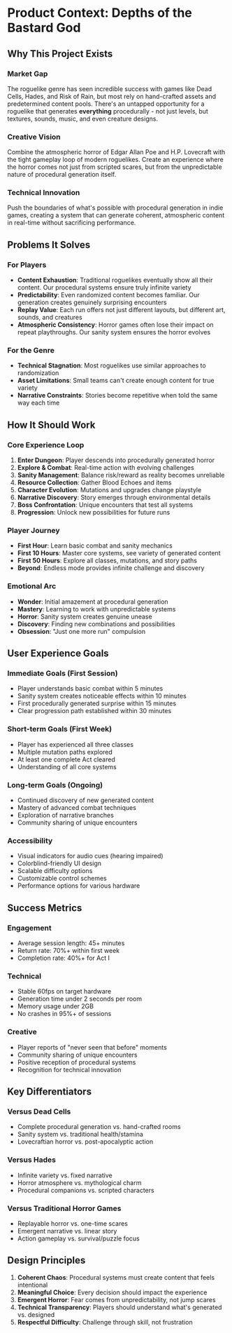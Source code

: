 # Product Context: Depths of the Bastard God

## Why This Project Exists

### Market Gap
The roguelike genre has seen incredible success with games like Dead Cells, Hades, and Risk of Rain, but most rely on hand-crafted assets and predetermined content pools. There's an untapped opportunity for a roguelike that generates **everything** procedurally - not just levels, but textures, sounds, music, and even creature designs.

### Creative Vision
Combine the atmospheric horror of Edgar Allan Poe and H.P. Lovecraft with the tight gameplay loop of modern roguelikes. Create an experience where the horror comes not just from scripted scares, but from the unpredictable nature of procedural generation itself.

### Technical Innovation
Push the boundaries of what's possible with procedural generation in indie games, creating a system that can generate coherent, atmospheric content in real-time without sacrificing performance.

## Problems It Solves

### For Players
- **Content Exhaustion**: Traditional roguelikes eventually show all their content. Our procedural systems ensure truly infinite variety
- **Predictability**: Even randomized content becomes familiar. Our generation creates genuinely surprising encounters
- **Replay Value**: Each run offers not just different layouts, but different art, sounds, and creatures
- **Atmospheric Consistency**: Horror games often lose their impact on repeat playthroughs. Our sanity system ensures the horror evolves

### For the Genre
- **Technical Stagnation**: Most roguelikes use similar approaches to randomization
- **Asset Limitations**: Small teams can't create enough content for true variety
- **Narrative Constraints**: Stories become repetitive when told the same way each time

## How It Should Work

### Core Experience Loop
1. **Enter Dungeon**: Player descends into procedurally generated horror
2. **Explore & Combat**: Real-time action with evolving challenges
3. **Sanity Management**: Balance risk/reward as reality becomes unreliable
4. **Resource Collection**: Gather Blood Echoes and items
5. **Character Evolution**: Mutations and upgrades change playstyle
6. **Narrative Discovery**: Story emerges through environmental details
7. **Boss Confrontation**: Unique encounters that test all systems
8. **Progression**: Unlock new possibilities for future runs

### Player Journey
- **First Hour**: Learn basic combat and sanity mechanics
- **First 10 Hours**: Master core systems, see variety of generated content
- **First 50 Hours**: Explore all classes, mutations, and story paths
- **Beyond**: Endless mode provides infinite challenge and discovery

### Emotional Arc
- **Wonder**: Initial amazement at procedural generation
- **Mastery**: Learning to work with unpredictable systems
- **Horror**: Sanity system creates genuine unease
- **Discovery**: Finding new combinations and possibilities
- **Obsession**: "Just one more run" compulsion

## User Experience Goals

### Immediate Goals (First Session)
- Player understands basic combat within 5 minutes
- Sanity system creates noticeable effects within 10 minutes
- First procedurally generated surprise within 15 minutes
- Clear progression path established within 30 minutes

### Short-term Goals (First Week)
- Player has experienced all three classes
- Multiple mutation paths explored
- At least one complete Act cleared
- Understanding of all core systems

### Long-term Goals (Ongoing)
- Continued discovery of new generated content
- Mastery of advanced combat techniques
- Exploration of narrative branches
- Community sharing of unique encounters

### Accessibility
- Visual indicators for audio cues (hearing impaired)
- Colorblind-friendly UI design
- Scalable difficulty options
- Customizable control schemes
- Performance options for various hardware

## Success Metrics

### Engagement
- Average session length: 45+ minutes
- Return rate: 70%+ within first week
- Completion rate: 40%+ for Act I

### Technical
- Stable 60fps on target hardware
- Generation time under 2 seconds per room
- Memory usage under 2GB
- No crashes in 95%+ of sessions

### Creative
- Player reports of "never seen that before" moments
- Community sharing of unique encounters
- Positive reception of procedural systems
- Recognition for technical innovation

## Key Differentiators

### Versus Dead Cells
- Complete procedural generation vs. hand-crafted rooms
- Sanity system vs. traditional health/stamina
- Lovecraftian horror vs. post-apocalyptic action

### Versus Hades
- Infinite variety vs. fixed narrative
- Horror atmosphere vs. mythological charm
- Procedural companions vs. scripted characters

### Versus Traditional Horror Games
- Replayable horror vs. one-time scares
- Emergent narrative vs. linear story
- Action gameplay vs. survival/puzzle focus

## Design Principles

1. **Coherent Chaos**: Procedural systems must create content that feels intentional
2. **Meaningful Choice**: Every decision should impact the experience
3. **Emergent Horror**: Fear comes from unpredictability, not jump scares
4. **Technical Transparency**: Players should understand what's generated vs. designed
5. **Respectful Difficulty**: Challenge through skill, not frustration 